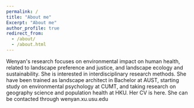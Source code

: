 ```yaml
---
permalink: /
title: "About me"
Excerpt: "About me"
author_profile: true
redirect_from: 
  - /about/
  - /about.html
---
```


Wenyan's research focuses on environmental impact on human health, related to landscape preference and justice, and landscape ecology and sustainability. She is interested in interdisciplinary research methods. She have been trained as landscape architect in Bachelor at AUST, starting study on environmental psychology at CUMT, and taking research on geography science and population health at HKU. 
Her CV is here.
She can be contacted through wenyan.xu.usu.edu

